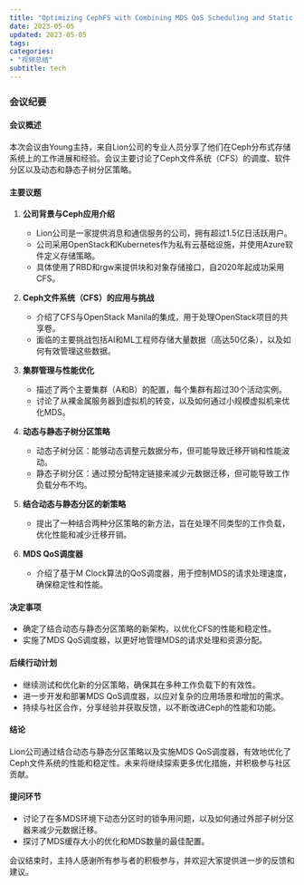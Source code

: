```yaml
---
title: "Optimizing CephFS with Combining MDS QoS Scheduling and Static-Dynamic Subtree Partitioning"
date: 2023-05-05
updated: 2023-05-05
tags:
categories:
- "视频总结"
subtitle: tech
---
```



### 会议纪要

#### 会议概述
本次会议由Young主持，来自Lion公司的专业人员分享了他们在Ceph分布式存储系统上的工作进展和经验。会议主要讨论了Ceph文件系统（CFS）的调度、软件分区以及动态和静态子树分区策略。

#### 主要议题
1. **公司背景与Ceph应用介绍**
   - Lion公司是一家提供消息和通信服务的公司，拥有超过1.5亿日活跃用户。
   - 公司采用OpenStack和Kubernetes作为私有云基础设施，并使用Azure软件定义存储策略。
   - 具体使用了RBD和rgw来提供块和对象存储接口，自2020年起成功采用CFS。

2. **Ceph文件系统（CFS）的应用与挑战**
   - 介绍了CFS与OpenStack Manila的集成，用于处理OpenStack项目的共享卷。
   - 面临的主要挑战包括AI和ML工程师存储大量数据（高达50亿条），以及如何有效管理这些数据。

3. **集群管理与性能优化**
   - 描述了两个主要集群（A和B）的配置，每个集群有超过30个活动实例。
   - 讨论了从裸金属服务器到虚拟机的转变，以及如何通过小规模虚拟机来优化MDS。

4. **动态与静态子树分区策略**
   - 动态子树分区：能够动态调整元数据分布，但可能导致迁移开销和性能波动。
   - 静态子树分区：通过预分配特定链接来减少元数据迁移，但可能导致工作负载分布不均。

5. **结合动态与静态分区的新策略**
   - 提出了一种结合两种分区策略的新方法，旨在处理不同类型的工作负载，优化性能和减少迁移开销。

6. **MDS QoS调度器**
   - 介绍了基于M Clock算法的QoS调度器，用于控制MDS的请求处理速度，确保稳定性和性能。

#### 决定事项
- 确定了结合动态与静态分区策略的新架构，以优化CFS的性能和稳定性。
- 实施了MDS QoS调度器，以更好地管理MDS的请求处理和资源分配。

#### 后续行动计划
- 继续测试和优化新的分区策略，确保其在多种工作负载下的有效性。
- 进一步开发和部署MDS QoS调度器，以应对复杂的应用场景和增加的需求。
- 持续与社区合作，分享经验并获取反馈，以不断改进Ceph的性能和功能。

#### 结论
Lion公司通过结合动态与静态分区策略以及实施MDS QoS调度器，有效地优化了Ceph文件系统的性能和稳定性。未来将继续探索更多优化措施，并积极参与社区贡献。

#### 提问环节
- 讨论了在多MDS环境下动态分区时的锁争用问题，以及如何通过外部子树分区器来减少元数据迁移。
- 探讨了MDS缓存大小的优化和MDS数量的最佳配置。

会议结束时，主持人感谢所有参与者的积极参与，并欢迎大家提供进一步的反馈和建议。